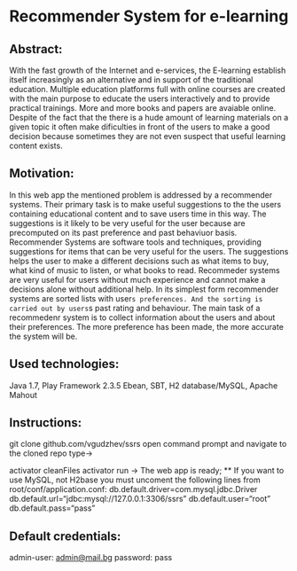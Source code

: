 #	Recommender System for e-learning

##	Abstract:
With the fast growth of the Internet and e-services, the E-learning establish itself increasingly as an alternative and in support of the traditional education. Multiple education platforms full with online courses are created with the main purpose to educate the users interactively and to provide practical trainings. More and more books and papers are avaiable online. Despite of the fact that the there is a hude amount of learning materials on a given topic it often make dificulties in front of the users to make a good decision because sometimes they are not even suspect that useful learning content exists.

##	Motivation:
In this web app the mentioned problem is addressed by a recommender systems. Their primary task is to make useful suggestions to the the users containing educational content and to save users time in this way. The suggestions is it likely to be very useful for the user because are precomputed on its past preference and past behaviuor basis. Recommender Systems are software tools and techniques, providing suggestions for items that can be very useful for the users. The suggestions helps the user to make a different decisions such as what items to buy, what kind of music to listen, or what books to read. Recommeder systems are very useful for users without much experience and cannot make a decisions alone without additional help. In its simplest form recommender systems are sorted lists with user`s preferences. And the sorting is carried out by users`s past rating and behaviour. The main task of a recommedenr system is to collect information about the users and about their preferences. The more preference has been made, the more accurate the system will be.

## Used technologies:
Java 1.7, Play Framework 2.3.5 Ebean, SBT, H2 database/MySQL, Apache Mahout

## Instructions:

git clone github.com/vgudzhev/ssrs open command prompt and navigate to the cloned repo type->

activator cleanFiles activator run -> The web app is ready; ** If you want to use MySQL, not H2base you must uncoment the following lines from root/conf/application.conf: db.default.driver=com.mysql.jdbc.Driver db.default.url=“jdbc:mysql://127.0.0.1:3306/ssrs” db.default.user=“root” db.default.pass=“pass”

## Default credentials:
admin-user: admin@mail.bg password: pass
